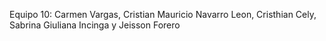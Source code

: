 Equipo 10: 
Carmen Vargas, Cristian Mauricio Navarro Leon, Cristhian Cely, Sabrina Giuliana Incinga y Jeisson Forero